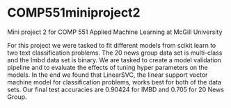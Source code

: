 # COMP551miniproject2
Mini project 2 for COMP 551 Applied Machine Learning at McGill University

For this project we were tasked to fit different models from scikit learn to two text classification problems. The 20 news group data set is multi-class and the Imbd data set is binary.
We are tasked to create a model validation pipeline and to evaluate the effects of tuning
hyper parameters on the models. In the end we found that LinearSVC, the linear support
vector machine model for classification problems, works best for both of the data sets. Our
final test accuracies are 0.90424 for IMBD and 0.705 for 20 News Group.
